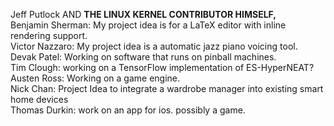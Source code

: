 Jeff Putlock AND **THE LINUX KERNEL CONTRIBUTOR HIMSELF,** \
Benjamin Sherman: My project idea is for a LaTeX editor with inline rendering support. \
Victor Nazzaro: My project idea is a automatic jazz piano voicing tool. \
Devak Patel: Working on software that runs on pinball machines. \
Tim Clough: working on a TensorFlow implementation of ES-HyperNEAT? \
Austen Ross: Working on a game engine. \
Nick Chan: Project Idea to integrate a wardrobe manager into existing smart home devices \
Thomas Durkin: work on an app for ios. possibly a game.
